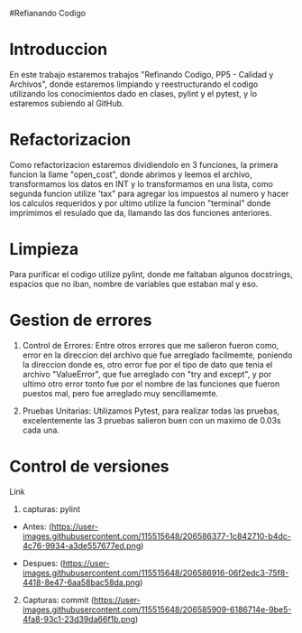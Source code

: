 #Refianando Codigo

# Introduccion
En este trabajo estaremos trabajos "Refinando Codigo, PP5 - Calidad y Archivos", donde estaremos limpiando y reestructurando el codigo utilizando los conocimientos dado en clases, pylint y el pytest, y lo estaremos subiendo al GitHub.

# Refactorizacion 
Como refactorizacion estaremos dividiendolo en 3 funciones, la primera funcion la llame "open_cost", donde abrimos y leemos el archivo, transformamos los datos en INT y lo transformamos en una lista, como segunda funcion utilize 'tax" para agregar los impuestos al numero y hacer los calculos requeridos y por ultimo utilize la funcion "terminal" donde imprimimos el resulado que da, llamando las dos funciones anteriores.

# Limpieza 
Para purificar el codigo utilize pylint, donde me faltaban algunos docstrings, espacios que no iban, nombre de variables que estaban mal y eso.

# Gestion de errores

1. Control de Errores:
Entre otros errores que me salieron fueron como, error en la direccion del archivo que fue arreglado facilmemte, poniendo la direccion donde es, otro error fue por el tipo de dato que tenia el archivo "ValueError", que fue arreglado con "try and except", y por ultimo otro error tonto fue por el nombre de las funciones que fueron puestos mal, pero fue arreglado muy sencillamemte.

2. Pruebas Unitarias:
Utilizamos Pytest, para realizar todas las pruebas, excelentemente las 3 pruebas salieron buen con un maximo de 0.03s cada una.

# Control de versiones 
Link

1. capturas: pylint

- Antes: (https://user-images.githubusercontent.com/115515648/206586377-1c842710-b4dc-4c76-9934-a3de557677ed.png)

- Despues: (https://user-images.githubusercontent.com/115515648/206586916-06f2edc3-75f8-4418-8e47-6aa58bac58da.png)

2. Capturas: commit 
(https://user-images.githubusercontent.com/115515648/206585909-6186714e-9be5-4fa8-93c1-23d39da66f1b.png)
